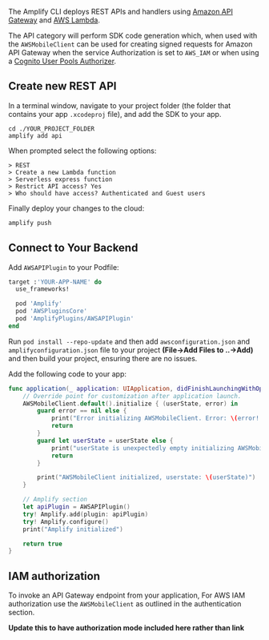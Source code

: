 The Amplify CLI deploys REST APIs and handlers using [Amazon API Gateway](http://docs.aws.amazon.com/apigateway/latest/developerguide/) and [AWS Lambda](http://docs.aws.amazon.com/lambda/latest/dg/).

The API category will perform SDK code generation which, when used with the `AWSMobileClient` can be used for creating signed requests for Amazon API Gateway when the service Authorization is set to `AWS_IAM` or when using a [Cognito User Pools Authorizer](https://docs.aws.amazon.com/apigateway/latest/developerguide/apigateway-integrate-with-cognito.html).

## Create new REST API

In a terminal window, navigate to your project folder (the folder that contains your app `.xcodeproj` file), and add the SDK to your app.

```console
cd ./YOUR_PROJECT_FOLDER
amplify add api
```

When prompted select the following options:

```console
> REST
> Create a new Lambda function
> Serverless express function
> Restrict API access? Yes
> Who should have access? Authenticated and Guest users
```

Finally deploy your changes to the cloud:

```bash
amplify push
```

## Connect to Your Backend

Add `AWSAPIPlugin` to your Podfile:

```ruby
target :'YOUR-APP-NAME' do
  use_frameworks!

  pod 'Amplify'
  pod 'AWSPluginsCore'
  pod 'AmplifyPlugins/AWSAPIPlugin'
end
```

Run `pod install --repo-update` and then add `awsconfiguration.json` and `amplifyconfiguration.json` file to your project **(File->Add Files to ..->Add)** and then build your project, ensuring there are no issues.

Add the following code to your app:

```swift                                
func application(_ application: UIApplication, didFinishLaunchingWithOptions launchOptions: [UIApplication.LaunchOptionsKey: Any]?) -> Bool {
    // Override point for customization after application launch.
    AWSMobileClient.default().initialize { (userState, error) in
        guard error == nil else {
            print("Error initializing AWSMobileClient. Error: \(error!.localizedDescription)")
            return
        }
        guard let userState = userState else {
            print("userState is unexpectedly empty initializing AWSMobileClient")
            return
        }

        print("AWSMobileClient initialized, userstate: \(userState)")
    }

    // Amplify section
    let apiPlugin = AWSAPIPlugin()
    try! Amplify.add(plugin: apiPlugin)
    try! Amplify.configure()
    print("Amplify initialized")

    return true
}
```

## IAM authorization

To invoke an API Gateway endpoint from your application, For AWS IAM authorization use the `AWSMobileClient` as outlined in the authentication section.

**Update this to have authorization mode included here rather than link**
